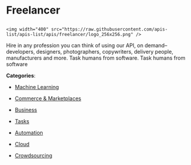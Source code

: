 # Freelancer<p align="center">
    <img width="400" src="https://raw.githubusercontent.com/apis-list/apis-list/apis/freelancer/logo_256x256.png" />
</p>

Hire in any profession you can think of using our API, on demand–developers, designers, photographers, copywriters, delivery people, manufacturers and more.  Task humans from software. Task humans from software

**Categories**:

- [Machine Learning](https://github/apis-list/apis-list#machine-learning)

- [Commerce & Marketplaces](https://github/apis-list/apis-list#commerce-and-marketplaces)

- [Business](https://github/apis-list/apis-list#business)

- [Tasks](https://github/apis-list/apis-list#tasks)

- [Automation](https://github/apis-list/apis-list#automation)

- [Cloud](https://github/apis-list/apis-list#cloud)

- [Crowdsourcing](https://github/apis-list/apis-list#crowdsourcing)





